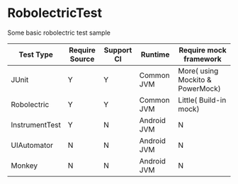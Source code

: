 # RobolectricTest
Some basic robolectric test sample

| Test Type | Require Source | Support CI | Runtime | Require mock framework |
| --- | --- | --- | --- | --- |
| JUnit | Y | Y | Common JVM | More( using Mockito & PowerMock) |
| Robolectric | Y | Y | Common JVM | Little( Build-in mock) |
| InstrumentTest | Y | N | Android JVM | N |
| UIAutomator | N | N | Android JVM | N |
| Monkey | N | N | Android JVM | N |
